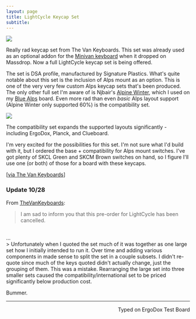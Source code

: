 ```yaml
---
layout: page
title: LightCycle Keycap Set
subtitle:
---
```


![](http://imgur.com/64akQjC.jpg)

Really rad keycap set from The Van Keyboards. This set was already used as an optional addon for the [Minivan keyboard](https://www.massdrop.com/buy/minivan-keyboard?mode=guest_open) when it dropped on Massdrop. Now a full LightCycle keycap set is being offered.

The set is DSA profile, manufactured by Signature Plastics. What's quite notable about this set is the inclusion of Alps mount as an option. This is one of the very very few custom Alps keycap sets that's been produced. The only other full set I'm aware of is Njbair's [Alpine Winter](https://geekhack.org/index.php?topic=75515.0), which I used on my [Blue Alps](http://missourivalleyambulance.com/2016-04-04-Blue-Alps-Build-Log) board. Even more rad than even _basic_ Alps layout support (Alpine Winter only supported 60%) is the compatibility set.

![](http://imgur.com/5cx8fu0.jpg)

The compatibility set expands the supported layouts significantly - including ErgoDox, Planck, and Clueboard.

I'm very excited for the possibilities for this set. I'm not sure what I'd build with it, but I ordered the base + compatibility for Alps mount switches. I've got plenty of SKCL Green and SKCM Brown switches on hand, so I figure I'll use one (or both) of those for a board with these keycaps.

[[via The Van Keyboards](https://thevankeyboards.com/products/lightcycle-keycap-set)]

### Update 10/28

From [TheVanKeyboards](https://thevankeyboards.com/products/lightcycle-keycap-set?variant=29123419779):

> I am sad to inform you that this pre-order for LightCycle has been cancelled.
<br>
...
<br>
> Unfortunately when I quoted the set much of it was together as one large set how I initially intended to run it. Over time and adding various components in made sense to split the set in a couple subsets. I didn't re-quote since much of the keys quoted didn't actually change, just the grouping of them. This was a mistake. Rearranging the large set into three smaller sets caused the compatibility/international set to be priced significantly below production cost.

Bummer. 

---
<p align="right">Typed on ErgoDox Test Board</p>